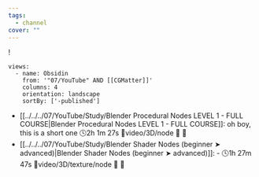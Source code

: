 ```yaml
---
tags:
  - channel
cover: ""
---
```

!

```page-gallery
views:
  - name: Obsidin
    from: '"07/YouTube" AND [[CGMatter]]'
    columns: 4
    orientation: landscape
    sortBy: ['-published']
```
- [[../../../07/YouTube/Study/Blender Procedural Nodes LEVEL 1 - FULL COURSE|Blender Procedural Nodes LEVEL 1 - FULL COURSE]]:  oh boy, this is a short one 🕓2h 1m 27s 📍video/3D/node 📝 📌
- [[../../../07/YouTube/Study/Blender Shader Nodes (beginner ➤ advanced)|Blender Shader Nodes (beginner ➤ advanced)]]:  \- 🕓1h 27m 47s 📍video/3D/texture/node 📝 📌

